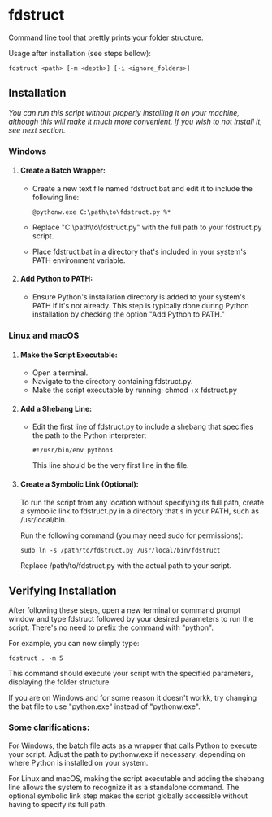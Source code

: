 # fdstruct

Command line tool that prettly prints your folder structure.

Usage after installation (see steps bellow):

    fdstruct <path> [-m <depth>] [-i <ignore_folders>]

## Installation

_You can run this script without properly installing it on your machine, although this will make it much more convenient. If you wish to not install it, see next section._

### Windows

1.  #### Create a Batch Wrapper:

    - Create a new text file named fdstruct.bat and edit it to include the following line:

          @pythonw.exe C:\path\to\fdstruct.py %*

    - Replace "C:\path\to\fdstruct.py" with the full path to your fdstruct.py script.
    - Place fdstruct.bat in a directory that's included in your system's PATH environment variable.

2.  #### Add Python to PATH:

    - Ensure Python's installation directory is added to your system's PATH if it's not already. This step is typically done during Python installation by checking the option "Add Python to PATH."

### Linux and macOS

1.  #### Make the Script Executable:

    - Open a terminal.
    - Navigate to the directory containing fdstruct.py.
    - Make the script executable by running:
      chmod +x fdstruct.py

2.  #### Add a Shebang Line:

    - Edit the first line of fdstruct.py to include a shebang that specifies the path to the Python interpreter:

          #!/usr/bin/env python3

      This line should be the very first line in the file.

3.  #### Create a Symbolic Link (Optional):

    To run the script from any location without specifying its full path, create a symbolic link to fdstruct.py in a directory that's in your PATH, such as /usr/local/bin.

    Run the following command (you may need sudo for permissions):

        sudo ln -s /path/to/fdstruct.py /usr/local/bin/fdstruct

    Replace /path/to/fdstruct.py with the actual path to your script.

## Verifying Installation

After following these steps, open a new terminal or command prompt window and type fdstruct followed by your desired parameters to run the script. There's no need to prefix the command with "python".

For example, you can now simply type:

    fdstruct . -m 5

This command should execute your script with the specified parameters, displaying the folder structure.

If you are on Windows and for some reason it doesn't workk, try changing the bat file to use "python.exe" instead of "pythonw.exe".

### Some clarifications:

For Windows, the batch file acts as a wrapper that calls Python to execute your script. Adjust the path to pythonw.exe if necessary, depending on where Python is installed on your system.

For Linux and macOS, making the script executable and adding the shebang line allows the system to recognize it as a standalone command. The optional symbolic link step makes the script globally accessible without having to specify its full path.

